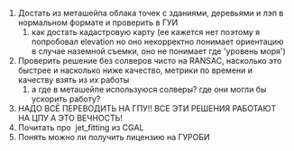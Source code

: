 1. Достать из меташейпа облака точек с зданиями, деревьями и лэп в нормальном формате и проверить в ГУИ
	1. как достать кадастровую карту (ее кажется нет поэтому я попробовал elevation но оно некорректно понимает ориентацию в случае наземной съемки, оно не понимает где 'уровень моря')
2. Проверить решение без солверов чисто на RANSAC, насколько это быстрее и насколько ниже качество, метрики по времени и качеству взять из их работы
	1. а где в меташейпе используюся солверы? где они могли бы ускорить работу?
3. НАДО ВСЁ ПЕРЕВОДИТЬ НА ГПУ!! ВСЕ ЭТИ РЕШЕНИЯ РАБОТАЮТ НА ЦПУ А ЭТО ВЕЧНОСТЬ!
4. Почитать про  jet_fitting из CGAL
5. Понять можно ли получить лицензию на ГУРОБИ
